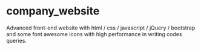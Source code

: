 # company_website
Advanced front-end website with html / css / javascript / jQuery / bootstrap and some font awesome icons with high performance in writing codes queries.
